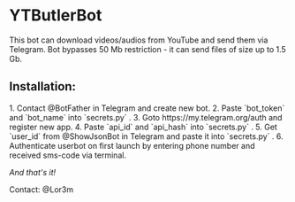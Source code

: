 <h1>YTButlerBot</h1>

This bot can download videos/audios from YouTube and send them via Telegram. Bot bypasses 50 Mb restriction - it can send files of size up to 1.5 Gb.

<h2>Installation:</h2>
1. Contact @BotFather in Telegram and create new bot.
2. Paste `bot_token` and `bot_name` into `secrets.py` .
3. Goto https://my.telegram.org/auth and register new app.
4. Paste `api_id` and `api_hash` into `secrets.py` .
5. Get `user_id` from @ShowJsonBot in Telegram and paste it into `secrets.py` .
6. Authenticate userbot on first launch by entering phone number and received sms-code via terminal.

_And that's it!_

Contact: @Lor3m
